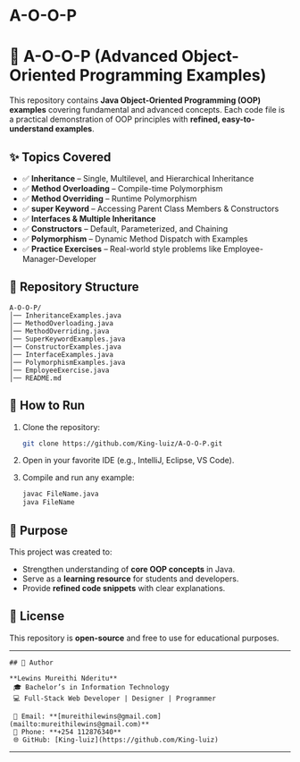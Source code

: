 # A-O-O-P
# 📘 A-O-O-P (Advanced Object-Oriented Programming Examples)

This repository contains **Java Object-Oriented Programming (OOP) examples** covering fundamental and advanced concepts. Each code file is a practical demonstration of OOP principles with **refined, easy-to-understand examples**.

## ✨ Topics Covered

* ✅ **Inheritance** – Single, Multilevel, and Hierarchical Inheritance
* ✅ **Method Overloading** – Compile-time Polymorphism
* ✅ **Method Overriding** – Runtime Polymorphism
* ✅ **super Keyword** – Accessing Parent Class Members & Constructors
* ✅ **Interfaces & Multiple Inheritance**
* ✅ **Constructors** – Default, Parameterized, and Chaining
* ✅ **Polymorphism** – Dynamic Method Dispatch with Examples
* ✅ **Practice Exercises** – Real-world style problems like Employee-Manager-Developer

## 📂 Repository Structure

```
A-O-O-P/
│── InheritanceExamples.java
│── MethodOverloading.java
│── MethodOverriding.java
│── SuperKeywordExamples.java
│── ConstructorExamples.java
│── InterfaceExamples.java
│── PolymorphismExamples.java
│── EmployeeExercise.java
│── README.md
```

## 🚀 How to Run

1. Clone the repository:

   ```bash
   git clone https://github.com/King-luiz/A-O-O-P.git
   ```
2. Open in your favorite IDE (e.g., IntelliJ, Eclipse, VS Code).
3. Compile and run any example:

   ```bash
   javac FileName.java
   java FileName
   ```

## 🎯 Purpose

This project was created to:

* Strengthen understanding of **core OOP concepts** in Java.
* Serve as a **learning resource** for students and developers.
* Provide **refined code snippets** with clear explanations.

## 📜 License

This repository is **open-source** and free to use for educational purposes.

---
```
## 👤 Author

**Lewins Mureithi Nderitu**
 🎓 Bachelor’s in Information Technology
 💻 Full-Stack Web Developer | Designer | Programmer

 📧 Email: **[mureithilewins@gmail.com](mailto:mureithilewins@gmail.com)**
 📱 Phone: **+254 112876340**
 🌐 GitHub: [King-luiz](https://github.com/King-luiz)
```
---
